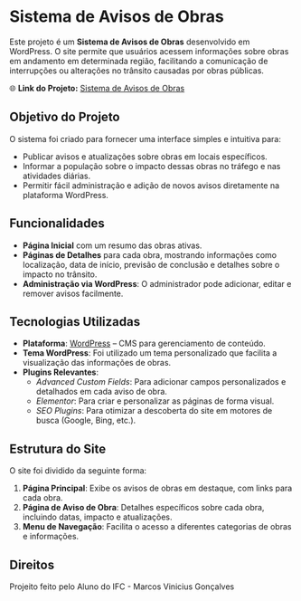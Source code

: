 # Sistema de Avisos de Obras

Este projeto é um **Sistema de Avisos de Obras** desenvolvido em WordPress. O site permite que usuários acessem informações sobre obras em andamento em determinada região, facilitando a comunicação de interrupções ou alterações no trânsito causadas por obras públicas.

🌐 **Link do Projeto:** [Sistema de Avisos de Obras](https://sistemaobras.wordpress.com/)

## Objetivo do Projeto

O sistema foi criado para fornecer uma interface simples e intuitiva para:
- Publicar avisos e atualizações sobre obras em locais específicos.
- Informar a população sobre o impacto dessas obras no tráfego e nas atividades diárias.
- Permitir fácil administração e adição de novos avisos diretamente na plataforma WordPress.

## Funcionalidades

- **Página Inicial** com um resumo das obras ativas.
- **Páginas de Detalhes** para cada obra, mostrando informações como localização, data de início, previsão de conclusão e detalhes sobre o impacto no trânsito.
- **Administração via WordPress**: O administrador pode adicionar, editar e remover avisos facilmente.

## Tecnologias Utilizadas

- **Plataforma**: [WordPress](https://wordpress.org/) – CMS para gerenciamento de conteúdo.
- **Tema WordPress**: Foi utilizado um tema personalizado que facilita a visualização das informações de obras.
- **Plugins Relevantes**:
  - *Advanced Custom Fields*: Para adicionar campos personalizados e detalhados em cada aviso de obra.
  - *Elementor*: Para criar e personalizar as páginas de forma visual.
  - *SEO Plugins*: Para otimizar a descoberta do site em motores de busca (Google, Bing, etc.).

## Estrutura do Site

O site foi dividido da seguinte forma:

1. **Página Principal**: Exibe os avisos de obras em destaque, com links para cada obra.
2. **Página de Aviso de Obra**: Detalhes específicos sobre cada obra, incluindo datas, impacto e atualizações.
3. **Menu de Navegação**: Facilita o acesso a diferentes categorias de obras e informações.


## Direitos

Projeito feito pelo Aluno do IFC - Marcos Vinicius Gonçalves
